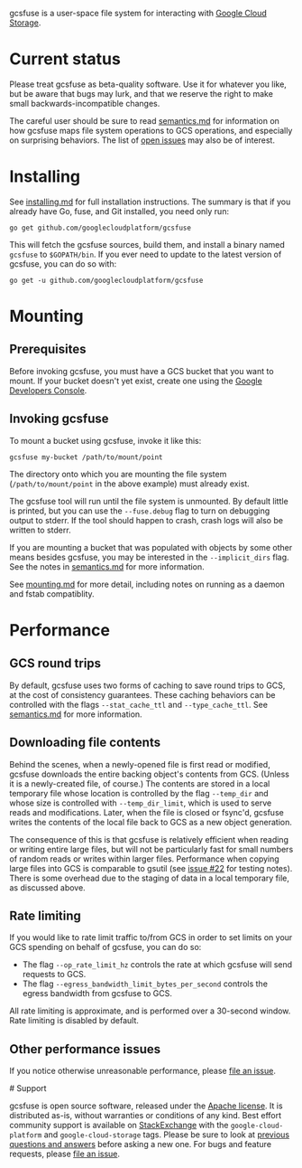 gcsfuse is a user-space file system for interacting with [Google Cloud
Storage][gcs].

[gcs]: https://cloud.google.com/storage/


# Current status

Please treat gcsfuse as beta-quality software. Use it for whatever you like, but
be aware that bugs may lurk, and that we reserve the right to make small
backwards-incompatible changes.

The careful user should be sure to read [semantics.md][] for information on how
gcsfuse maps file system operations to GCS operations, and especially on
surprising behaviors. The list of [open issues][issues] may also be of interest.

[semantics.md]: docs/semantics.md
[issues]: https://github.com/GoogleCloudPlatform/gcsfuse/issues


# Installing

See [installing.md][] for full installation instructions. The summary is that if
you already have Go, fuse, and Git installed, you need only run:

[installing.md]: https://github.com/googlecloudplatform/gcsfuse/blob/master/docs/installing.md

```
go get github.com/googlecloudplatform/gcsfuse
```

This will fetch the gcsfuse sources, build them, and install a binary named
`gcsfuse` to `$GOPATH/bin`. If you ever need to update to the latest version of
gcsfuse, you can do so with:

```
go get -u github.com/googlecloudplatform/gcsfuse
```


# Mounting

## Prerequisites

Before invoking gcsfuse, you must have a GCS bucket that you want to mount. If
your bucket doesn't yet exist, create one using the
[Google Developers Console][console].

[console]: https://console.developers.google.com

## Invoking gcsfuse

To mount a bucket using gcsfuse, invoke it like this:

```
gcsfuse my-bucket /path/to/mount/point
```

The directory onto which you are mounting the file system
(`/path/to/mount/point` in the above example) must already exist.

The gcsfuse tool will run until the file system is unmounted. By default little
is printed, but you can use the `--fuse.debug` flag to turn on debugging output
to stderr. If the tool should happen to crash, crash logs will also be written
to stderr.

If you are mounting a bucket that was populated with objects by some other means
besides gcsfuse, you may be interested in the `--implicit_dirs` flag. See the
notes in [semantics.md][semantics-implicit-dirs] for more information.

[semantics-implicit-dirs]: docs/semantics.md#implicit-directories

See [mounting.md][] for more detail, including notes on running as a daemon and
fstab compatiblity.

[mounting.md]: /docs/mounting.md


# Performance

## GCS round trips

By default, gcsfuse uses two forms of caching to save round trips to GCS, at the
cost of consistency guarantees. These caching behaviors can be controlled with
the flags `--stat_cache_ttl` and `--type_cache_ttl`. See
[semantics.md](docs/semantics.md#caching) for more information.

## Downloading file contents

Behind the scenes, when a newly-opened file is first read or modified, gcsfuse
downloads the entire backing object's contents from GCS. (Unless it is a
newly-created file, of course.) The contents are stored in a local temporary
file whose location is controlled by the flag `--temp_dir` and whose size is
controlled with `--temp_dir_limit`, which is used to serve reads and
modifications. Later, when the file is closed or fsync'd, gcsfuse writes the
contents of the local file back to GCS as a new object generation.

The consequence of this is that gcsfuse is relatively efficient when reading or
writing entire large files, but will not be particularly fast for small numbers
of random reads or writes within larger files. Performance when copying large
files into GCS is comparable to gsutil (see [issue #22][issue-22] for testing
notes). There is some overhead due to the staging of data in a local temporary
file, as discussed above.

[issue-22]: https://github.com/GoogleCloudPlatform/gcsfuse/issues/22

## Rate limiting

If you would like to rate limit traffic to/from GCS in order to set limits on
your GCS spending on behalf of gcsfuse, you can do so:

*   The flag `--op_rate_limit_hz` controls the rate at which gcsfuse will send
    requests to GCS.
*   The flag `--egress_bandwidth_limit_bytes_per_second` controls the egress
    bandwidth from gcsfuse to GCS.

All rate limiting is approximate, and is performed over a 30-second window. Rate
limiting is disabled by default.

## Other performance issues

If you notice otherwise unreasonable performance, please [file an
issue][issues].

[issues]: https://github.com/googlecloudplatform/gcsfuse/issues


<a name="support">
# Support

gcsfuse is open source software, released under the [Apache license](LICENSE).
It is distributed as-is, without warranties or conditions of any kind. Best
effort community support is available on [StackExchange][se] with the
`google-cloud-platform` and `google-cloud-storage` tags. Please be sure to look
at [previous questions and answers][qna] before asking a new one. For bugs and
feature requests, please [file an issue][issues].

[se]: http://serverfault.com/questions/ask?tags=google-cloud-platform+google-cloud-storage
[qna]: http://serverfault.com/questions/tagged/google-cloud-platform+google-cloud-storage
